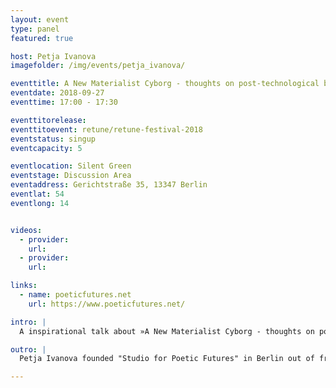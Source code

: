 ```yaml
---
layout: event
type: panel
featured: true

host: Petja Ivanova
imagefolder: /img/events/petja_ivanova/

eventtitle: A New Materialist Cyborg - thoughts on post-technological becomings
eventdate: 2018-09-27
eventtime: 17:00 - 17:30

eventtitorelease: 
eventtitoevent: retune/retune-festival-2018
eventstatus: singup
eventcapacity: 5

eventlocation: Silent Green
eventstage: Discussion Area
eventaddress: Gerichtstraße 35, 13347 Berlin
eventlat: 54
eventlong: 14


videos:
  - provider:
    url:
  - provider:
    url:

links:
  - name: poeticfutures.net
    url: https://www.poeticfutures.net/

intro: |
  A inspirational talk about »A New Materialist Cyborg - thoughts on post-technological becomings«. The Styroworm transverses the boundaries between the artificial and the natural. What we can learn from its actions to rethinking the Cyborg and our existences as assemblages and assemblage-converters.  

outro: |
  Petja Ivanova founded "Studio for Poetic Futures" in Berlin out of frustration with the domination of the scientific method in the field of (computational) art. She works with electronics and organisms to explain which forms poetry can take in media art and art with complex systems.

---
```


